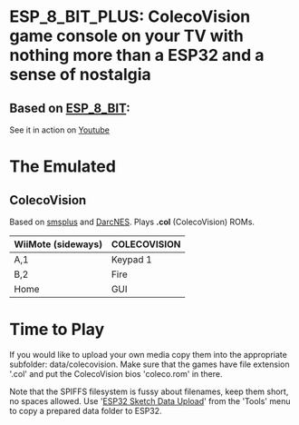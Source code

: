 # **ESP_8_BIT_PLUS:** ColecoVision game console on your TV with nothing more than a ESP32 and a sense of nostalgia

## Based on [ESP_8_BIT](https://github.com/rossumur/esp_8_bit):

See it in action on [Youtube](https://youtu.be/rVNFPvaSYXc)

# The Emulated

## ColecoVision
Based on [smsplus](https://www.bannister.org/software/sms.htm) and [DarcNES](https://segaretro.org/DarcNES). Plays **.col** (ColecoVision) ROMs. 

| WiiMote (sideways) | COLECOVISION |
| ---------- | ----------- |
| A,1 | Keypad 1 |
| B,2 | Fire |
| Home | GUI |

# Time to Play

If you would like to upload your own media copy them into the appropriate subfolder: data/colecovision. Make sure that the games have file extension '.col' and put the ColecoVision bios 'coleco.rom' in there.

Note that the SPIFFS filesystem is fussy about filenames, keep them short, no spaces allowed. Use '[ESP32 Sketch Data Upload](https://randomnerdtutorials.com/install-esp32-filesystem-uploader-arduino-ide/)' from the 'Tools' menu to copy a prepared data folder to ESP32.

